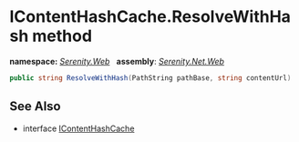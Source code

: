 # IContentHashCache.ResolveWithHash method
**namespace:** *[Serenity.Web](../../README.md#serenity.web-namespace)*   **assembly**: *[Serenity.Net.Web](../../README.md)*

```csharp
public string ResolveWithHash(PathString pathBase, string contentUrl)
```

## See Also

* interface [IContentHashCache](../IContentHashCache.md)